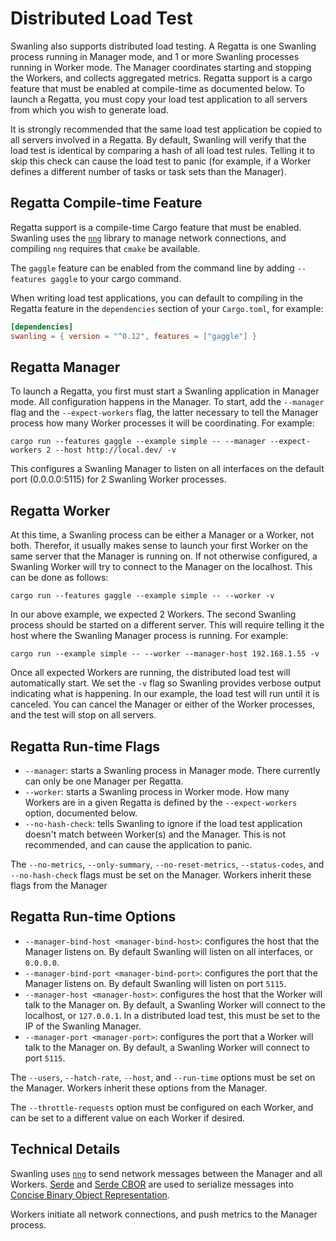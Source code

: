 # Distributed Load Test

Swanling also supports distributed load testing. A Regatta is one Swanling process running in Manager mode, and 1 or more Swanling processes running in Worker mode. The Manager coordinates starting and stopping the Workers, and collects aggregated metrics. Regatta support is a cargo feature that must be enabled at compile-time as documented below. To launch a Regatta, you must copy your load test application to all servers from which you wish to generate load.

It is strongly recommended that the same load test application be copied to all servers involved in a Regatta. By default, Swanling will verify that the load test is identical by comparing a hash of all load test rules. Telling it to skip this check can cause the load test to panic (for example, if a Worker defines a different number of tasks or task sets than the Manager).

## Regatta Compile-time Feature

Regatta support is a compile-time Cargo feature that must be enabled. Swanling uses the [`nng`](https://docs.rs/nng/) library to manage network connections, and compiling `nng` requires that `cmake` be available.

The `gaggle` feature can be enabled from the command line by adding `--features gaggle` to your cargo command.

When writing load test applications, you can default to compiling in the Regatta feature in the `dependencies` section of your `Cargo.toml`, for example:

```toml
[dependencies]
swanling = { version = "^0.12", features = ["gaggle"] }
```

## Regatta Manager

To launch a Regatta, you first must start a Swanling application in Manager mode. All configuration happens in the Manager. To start, add the `--manager` flag and the `--expect-workers` flag, the latter necessary to tell the Manager process how many Worker processes it will be coordinating. For example:

```
cargo run --features gaggle --example simple -- --manager --expect-workers 2 --host http://local.dev/ -v
```

This configures a Swanling Manager to listen on all interfaces on the default port (0.0.0.0:5115) for 2 Swanling Worker processes.

## Regatta Worker

At this time, a Swanling process can be either a Manager or a Worker, not both. Therefor, it usually makes sense to launch your first Worker on the same server that the Manager is running on. If not otherwise configured, a Swanling Worker will try to connect to the Manager on the localhost. This can be done as follows:

```
cargo run --features gaggle --example simple -- --worker -v
```

In our above example, we expected 2 Workers. The second Swanling process should be started on a different server. This will require telling it the host where the Swanling Manager process is running. For example:

```
cargo run --example simple -- --worker --manager-host 192.168.1.55 -v
```

Once all expected Workers are running, the distributed load test will automatically start. We set the `-v` flag so Swanling provides verbose output indicating what is happening. In our example, the load test will run until it is canceled. You can cancel the Manager or either of the Worker processes, and the test will stop on all servers.

## Regatta Run-time Flags

* `--manager`: starts a Swanling process in Manager mode. There currently can only be one Manager per Regatta.
* `--worker`: starts a Swanling process in Worker mode. How many Workers are in a given Regatta is defined by the `--expect-workers` option, documented below.
* `--no-hash-check`: tells Swanling to ignore if the load test application doesn't match between Worker(s) and the Manager. This is not recommended, and can cause the application to panic.

The `--no-metrics`, `--only-summary`, `--no-reset-metrics`, `--status-codes`, and `--no-hash-check` flags must be set on the Manager. Workers inherit these flags from the Manager

## Regatta Run-time Options

* `--manager-bind-host <manager-bind-host>`: configures the host that the Manager listens on. By default Swanling will listen on all interfaces, or `0.0.0.0`.
* `--manager-bind-port <manager-bind-port>`: configures the port that the Manager listens on. By default Swanling will listen on port `5115`.
* `--manager-host <manager-host>`: configures the host that the Worker will talk to the Manager on. By default, a Swanling Worker will connect to the localhost, or `127.0.0.1`. In a distributed load test, this must be set to the IP of the Swanling Manager.
* `--manager-port <manager-port>`: configures the port that a Worker will talk to the Manager on. By default, a Swanling Worker will connect to port `5115`.

The `--users`, `--hatch-rate`, `--host`, and `--run-time` options must be set on the Manager. Workers inherit these options from the Manager.

The `--throttle-requests` option must be configured on each Worker, and can be set to a different value on each Worker if desired.

## Technical Details

Swanling uses [`nng`](https://docs.rs/nng/) to send network messages between the Manager and all Workers. [Serde](https://docs.serde.rs/serde/index.html) and [Serde CBOR](https://github.com/pyfisch/cbor) are used to serialize messages into [Concise Binary Object Representation](https://tools.ietf.org/html/rfc7049).

Workers initiate all network connections, and push metrics to the Manager process.